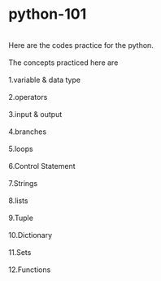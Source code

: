 # python-101

<br>
Here are the codes practice for the python.
</br>
<br>
The concepts practiced here are
</br>
<br>
1.variable & data type
</br>
<br>
2.operators
</br>
<br>
3.input & output
</br>
<br>
4.branches
</br>
<br>
5.loops
</br>
<br>
6.Control Statement
</br>
<br>
7.Strings
</br>
<br>
8.lists
</br>
<br>
9.Tuple
</br>
<br>
10.Dictionary
</br>
<br>
11.Sets
</br>
<br>
12.Functions
</br>
